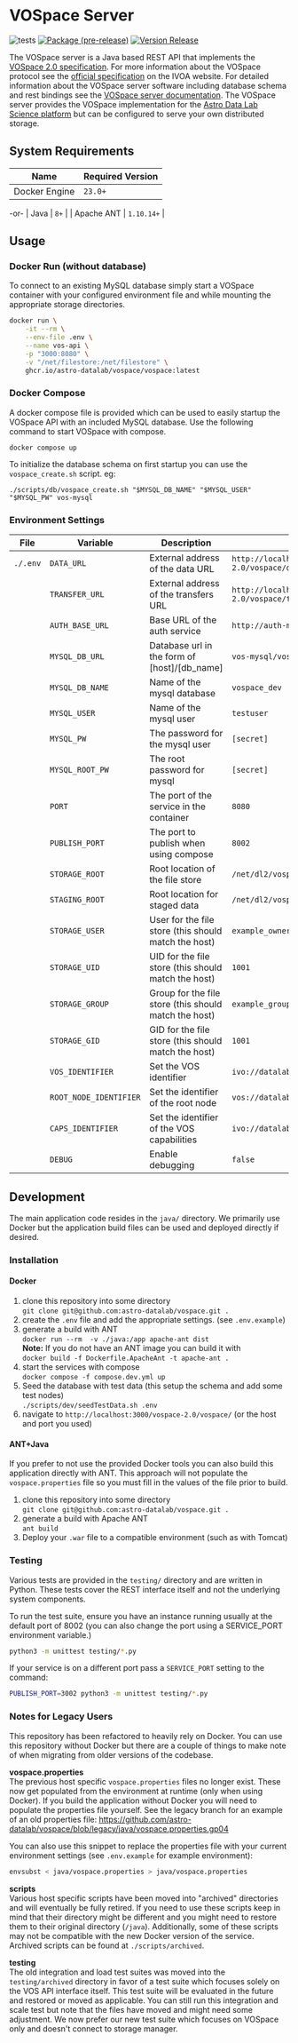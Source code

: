 # VOSpace Server

![tests](https://github.com/astro-datalab/vospace/actions/workflows/test.yml/badge.svg)
[![Package (pre-release)](https://github.com/astro-datalab/vospace/actions/workflows/package.yml/badge.svg)](https://github.com/astro-datalab/vospace/actions/workflows/package.yml)
[![Version Release](https://github.com/astro-datalab/vospace/actions/workflows/release.yml/badge.svg)](https://github.com/astro-datalab/vospace/actions/workflows/release.yml/badge.svg)

The VOSpace server is a Java based REST API that implements the [VOSpace 2.0 specification](https://ivoa.net/documents/VOSpace/20130329/REC-VOSpace-2.0-20130329.html). For more information about the VOSpace protocol see the [official specification](https://ivoa.net/documents/VOSpace/20130329/REC-VOSpace-2.0-20130329.html) on the IVOA website. For detailed information about the VOSpace server software including database schema and rest bindings see the [VOSpace server documentation](./docs/VOSpace.md). The VOSpace server provides the VOSpace implementation for the [Astro Data Lab Science platform](https://datalab.noirlab.edu/) but can be configured to serve your own distributed storage.

## System Requirements

| Name          | Required Version |
|---------------|------------------|
| Docker Engine | `23.0+`          |
-or-
| Java | `8+`          |
| Apache ANT | `1.10.14+`          |

## Usage

### Docker Run (without database)

To connect to an existing MySQL database simply start a VOSpace container with your configured environment file
and while mounting the appropriate storage directories.

```sh
docker run \
    -it --rm \
    --env-file .env \
    --name vos-api \
    -p "3000:8080" \
    -v "/net/filestore:/net/filestore" \
    ghcr.io/astro-datalab/vospace/vospace:latest
```

### Docker Compose

A docker compose file is provided which can be used to easily startup the VOSpace API with an included MySQL database.
Use the following command to start VOSpace with compose.

```
docker compose up
```

To initialize the database schema on first startup you can use the `vospace_create.sh` script. eg:

```
./scripts/db/vospace_create.sh "$MYSQL_DB_NAME" "$MYSQL_USER" "$MYSQL_PW" vos-mysql
```

### Environment Settings

| File     | Variable               | Description                                           | Example                                               |
|----------|------------------------|-------------------------------------------------------|-------------------------------------------------------|
| `./.env` | `DATA_URL`             | External address of the data URL                      | `http://localhost:8080/vospace-2.0/vospace/data`      |
|          | `TRANSFER_URL`         | External address of the transfers URL                 | `http://localhost:8080/vospace-2.0/vospace/transfers` |
|          | `AUTH_BASE_URL`        | Base URL of the auth service                          | `http://auth-mock:8000`                               |
|          | `MYSQL_DB_URL`         | Database url in the form of [host]/[db_name]          | `vos-mysql/vospace_dev`                               |
|          | `MYSQL_DB_NAME`        | Name of the mysql database                            | `vospace_dev`                                         |
|          | `MYSQL_USER`           | Name of the mysql user                                | `testuser`                                            |
|          | `MYSQL_PW`             | The password for the mysql user                       | `[secret]`                                            |
|          | `MYSQL_ROOT_PW`        | The root password for mysql                           | `[secret]`                                            |
|          | `PORT`                 | The port of the service in the container              | `8080`                                                |
|          | `PUBLISH_PORT`         | The port to publish when using compose                | `8002`                                                |
|          | `STORAGE_ROOT`         | Root location of the file store                       | `/net/dl2/vospace/users`                              |
|          | `STAGING_ROOT`         | Root location for staged data                         | `/net/dl2/vospace/tmp`                                |
|          | `STORAGE_USER`         | User for the file store (this should match the host)  | `example_owner`                                       |
|          | `STORAGE_UID`          | UID for the file store (this should match the host)   | `1001`                                                |
|          | `STORAGE_GROUP`        | Group for the file store (this should match the host) | `example_group`                                       |
|          | `STORAGE_GID`          | GID for the file store (this should match the host)   | `1001`                                                |
|          | `VOS_IDENTIFIER`       | Set the VOS identifier                                | `ivo://datalab.noirlab/vospace`                       |
|          | `ROOT_NODE_IDENTIFIER` | Set the identifier of the root node                   | `vos://datalab.noirlab!vospace`                       |
|          | `CAPS_IDENTIFIER`      | Set the identifier of the VOS capabilities            | `ivo://datalab.noirlab/vospace/capabilities`          |
|          | `DEBUG`                | Enable debugging                                      | `false`                                               |

## Development

The main application code resides in the `java/` directory. We primarily use Docker but the application build files
can be used and deployed directly if desired.

### Installation

#### Docker

1. clone this repository into some directory  
```git clone git@github.com:astro-datalab/vospace.git .```
2. create the `.env` file and add the appropriate settings. (see `.env.example`)
3. generate a build with ANT  
```docker run --rm  -v ./java:/app apache-ant dist```  
**Note:** If you do not have an ANT image you can build it with  
```docker build -f Dockerfile.ApacheAnt -t apache-ant .```
4. start the services with compose  
```docker compose -f compose.dev.yml up```
5. Seed the database with test data (this setup the schema and add some test nodes)  
```./scripts/dev/seedTestData.sh .env```
6. navigate to `http://localhost:3000/vospace-2.0/vospace/` (or the host and port you used)

#### ANT+Java

If you prefer to not use the provided Docker tools you can also build this application directly
with ANT. This approach will not populate the `vospace.properties` file so you must
fill in the values of the file prior to build.

1. clone this repository into some directory  
```git clone git@github.com:astro-datalab/vospace.git .```
2. generate a build with Apache ANT  
```ant build```
3. Deploy your `.war` file to a compatible environment (such as with Tomcat)

### Testing

Various tests are provided in the `testing/` directory and are written in Python. These
tests cover the REST interface itself and not the underlying system components.

To run the test suite, ensure you have an instance running usually at the default
port of 8002 (you can also change the port using a SERVICE_PORT environment variable.)

```sh
python3 -m unittest testing/*.py
```

If your service is on a different port pass a `SERVICE_PORT` setting to the command:

```sh
PUBLISH_PORT=3002 python3 -m unittest testing/*.py
```

### Notes for Legacy Users

This repository has been refactored to heavily rely on Docker. You can use this
repository without Docker but there are a couple of things to make note of when
migrating from older versions of the codebase.

**vospace.properties**  
The previous host specific `vospace.properties` files no longer exist. These now
get populated from the environment at runtime (only when using Docker). If you
build the application without Docker you will need to populate the properties
file yourself. See the legacy branch for an example of an old properties file:
<https://github.com/astro-datalab/vospace/blob/legacy/java/vospace.properties.gp04>

  You can also use this snippet to replace the properties file with your current
environment settings (see `.env.example` for example environment):

  ```sh
  envsubst < java/vospace.properties > java/vospace.properties
  ```

**scripts**  
Various host specific scripts have been moved into "archived" directories and will
eventually be fully retired. If you need to use these scripts keep in mind that
their directory might be different and you might need to restore them to their
original directory (`/java`). Additionally, some of these scripts may not be
compatible with the new Docker version of the service. Archived scripts can be
found at `./scripts/archived`.

**testing**  
The old integration and load test suites was moved into the `testing/archived`
directory in favor of a test suite which focuses solely on the VOS API interface
itself. This test suite will be evaluated in the future and restored or moved as
applicable. You can still run this integration and scale test but note that
the files have moved and might need some adjustment. We now prefer our new test
suite which focuses on VOSpace only and doesn't connect to storage manager.
